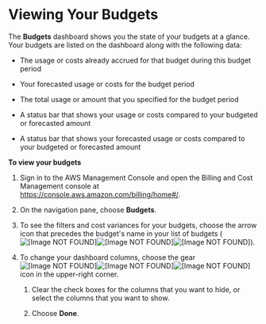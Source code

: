 # Viewing Your Budgets<a name="budgets-view"></a>

The **Budgets** dashboard shows you the state of your budgets at a glance\. Your budgets are listed on the dashboard along with the following data:

+ The usage or costs already accrued for that budget during this budget period

+ Your forecasted usage or costs for the budget period

+ The total usage or amount that you specified for the budget period

+ A status bar that shows your usage or costs compared to your budgeted or forecasted amount

+ A status bar that shows your forecasted usage or costs compared to your budgeted or forecasted amount

**To view your budgets**

1. Sign in to the AWS Management Console and open the Billing and Cost Management console at [https://console\.aws\.amazon\.com/billing/home\#/](https://console.aws.amazon.com/billing/home)\.

1. On the navigation pane, choose **Budgets**\.

1. To see the filters and cost variances for your budgets, choose the arrow icon that precedes the budget's name in your list of budgets \( ![\[Image NOT FOUND\]](http://docs.aws.amazon.com/awsaccountbilling/latest/aboutv2/)![\[Image NOT FOUND\]](http://docs.aws.amazon.com/awsaccountbilling/latest/aboutv2/)![\[Image NOT FOUND\]](http://docs.aws.amazon.com/awsaccountbilling/latest/aboutv2/)\)\. 

1. To change your dashboard columns, choose the gear ![\[Image NOT FOUND\]](http://docs.aws.amazon.com/awsaccountbilling/latest/aboutv2/)![\[Image NOT FOUND\]](http://docs.aws.amazon.com/awsaccountbilling/latest/aboutv2/)![\[Image NOT FOUND\]](http://docs.aws.amazon.com/awsaccountbilling/latest/aboutv2/) icon in the upper\-right corner\.

   1. Clear the check boxes for the columns that you want to hide, or select the columns that you want to show\.

   1. Choose **Done**\.
